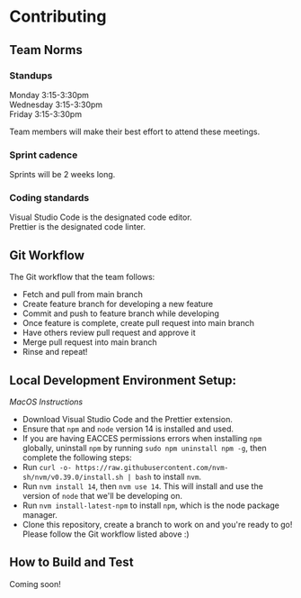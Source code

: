 # Contributing

## Team Norms

### Standups

Monday    3:15-3:30pm <br>
Wednesday 3:15-3:30pm <br>
Friday    3:15-3:30pm <br>

Team members will make their best effort to attend these meetings.

### Sprint cadence
Sprints will be 2 weeks long.

### Coding standards
Visual Studio Code is the designated code editor. <br>
Prettier is the designated code linter. 


## Git Workflow
The Git workflow that the team follows:
* Fetch and pull from main branch
* Create feature branch for developing a new feature
* Commit and push to feature branch while developing
* Once feature is complete, create pull request into main branch
* Have others review pull request and approve it
* Merge pull request into main branch
* Rinse and repeat!


## Local Development Environment Setup:
*MacOS Instructions*
* Download Visual Studio Code and the Prettier extension.
* Ensure that `npm` and `node` version 14 is installed and used.
* If you are having EACCES permissions errors when installing `npm` globally, uninstall `npm` by running
  `sudo npm uninstall npm -g`, then complete the following steps:
* Run `curl -o- https://raw.githubusercontent.com/nvm-sh/nvm/v0.39.0/install.sh | bash` to install `nvm`.
* Run `nvm install 14`, then `nvm use 14`. This will install and use the version of `node` that we'll be developing on. 
* Run `nvm install-latest-npm` to install `npm`, which is the node package manager.
* Clone this repository, create a branch to work on and you're ready to go! Please follow the Git workflow listed above :)

## How to Build and Test
Coming soon!
